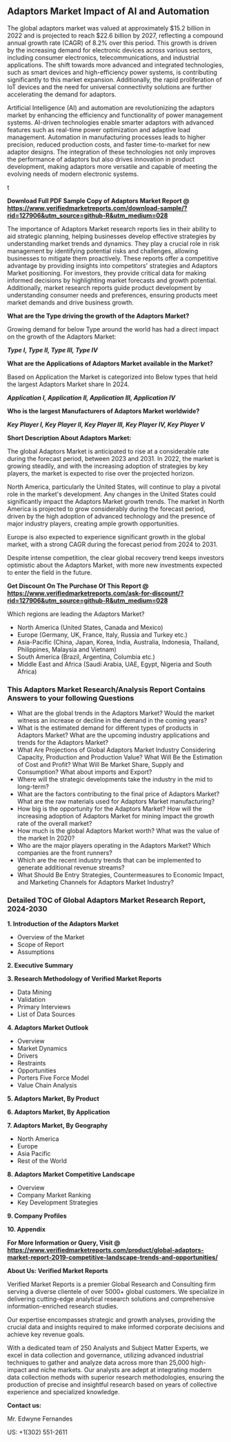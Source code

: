 <h2>Adaptors Market Impact of AI and Automation</h2><p>The global adaptors market was valued at approximately $15.2 billion in 2022 and is projected to reach $22.6 billion by 2027, reflecting a compound annual growth rate (CAGR) of 8.2% over this period. This growth is driven by the increasing demand for electronic devices across various sectors, including consumer electronics, telecommunications, and industrial applications. The shift towards more advanced and integrated technologies, such as smart devices and high-efficiency power systems, is contributing significantly to this market expansion. Additionally, the rapid proliferation of IoT devices and the need for universal connectivity solutions are further accelerating the demand for adaptors.</p><p>Artificial Intelligence (AI) and automation are revolutionizing the adaptors market by enhancing the efficiency and functionality of power management systems. AI-driven technologies enable smarter adaptors with advanced features such as real-time power optimization and adaptive load management. Automation in manufacturing processes leads to higher precision, reduced production costs, and faster time-to-market for new adaptor designs. The integration of these technologies not only improves the performance of adaptors but also drives innovation in product development, making adaptors more versatile and capable of meeting the evolving needs of modern electronic systems.</p>t</p><p id="" class=""><strong>Download Full PDF Sample Copy of Adaptors Market Report @ <a href="https://www.verifiedmarketreports.com/download-sample/?rid=127906&utm_source=github-R&utm_medium=028" target="_blank">https://www.verifiedmarketreports.com/download-sample/?rid=127906&utm_source=github-R&utm_medium=028</a></strong></p><p>The importance of&nbsp;Adaptors Market research reports lies in their ability to aid strategic planning, helping businesses develop effective strategies by understanding market trends and dynamics. They play a crucial role in risk management by identifying potential risks and challenges, allowing businesses to mitigate them proactively. These reports offer a competitive advantage by providing insights into competitors' strategies and Adaptors Market positioning. For investors, they provide critical data for making informed decisions by highlighting market forecasts and growth potential. Additionally, market research reports guide product development by understanding consumer needs and preferences, ensuring products meet market demands and drive business growth.</p><p><strong>What are the&nbsp;Type driving the growth of the Adaptors Market?</strong></p><p id="" class="">Growing demand for below Type around the world has had a direct impact on the growth of the Adaptors Market:</p><em><strong>Type I, Type II, Type III, Type IV</strong></em></p><strong>What are the&nbsp;Applications&nbsp;of Adaptors Market available in the Market?</strong></p><p id="" class="">Based on Application the Market is categorized into Below types that held the largest Adaptors Market share In 2024.</p><em><strong>Application I, Application II, Application III, Application IV</strong></em></p><strong>Who is the largest Manufacturers of Adaptors Market worldwide?</strong></p><p><em><strong>Key Player I, Key Player II, Key Player III, Key Player IV, Key Player V</strong></em></p><p id="" class=""><strong>Short Description About Adaptors Market:</strong></p><p>The global Adaptors Market is anticipated to rise at a considerable rate during the forecast period, between 2023 and 2031. In 2022, the market is growing steadily, and with the increasing adoption of strategies by key players, the market is expected to rise over the projected horizon.</p><p>North America, particularly the United States, will continue to play a pivotal role in the market's development. Any changes in the United States could significantly impact the Adaptors Market growth trends. The market in North America is projected to grow considerably during the forecast period, driven by the high adoption of advanced technology and the presence of major industry players, creating ample growth opportunities.</p><p>Europe is also expected to experience significant growth in the global market, with a strong CAGR during the forecast period from 2024 to 2031.</p><p>Despite intense competition, the clear global recovery trend keeps investors optimistic about the Adaptors Market, with more new investments expected to enter the field in the future.</p><p id="" class=""><strong>Get Discount On The Purchase Of This Report @ <a href="https://www.verifiedmarketreports.com/ask-for-discount/?rid=127906&utm_source=github-R&utm_medium=028" target="_blank">https://www.verifiedmarketreports.com/ask-for-discount/?rid=127906&utm_source=github-R&utm_medium=028</a></strong></p>Which regions are leading the Adaptors Market?</p><ul><li>North America (United States, Canada and Mexico)</li><li>Europe (Germany, UK, France, Italy, Russia and Turkey etc.)</li><li>Asia-Pacific (China, Japan, Korea, India, Australia, Indonesia, Thailand, Philippines, Malaysia and Vietnam)</li><li>South America (Brazil, Argentina, Columbia etc.)</li><li>Middle East and Africa (Saudi Arabia, UAE, Egypt, Nigeria and South Africa)</li></ul><h3 id="" class="">This Adaptors Market Research/Analysis Report Contains Answers to your following Questions</h3><ul><li>What are the global trends in the Adaptors Market? Would the market witness an increase or decline in the demand in the coming years?</li><li>What is the estimated demand for different types of products in Adaptors Market? What are the upcoming industry applications and trends for the Adaptors Market?</li><li>What Are Projections of Global Adaptors Market Industry Considering Capacity, Production and Production Value? What Will Be the Estimation of Cost and Profit? What Will Be Market Share, Supply and Consumption? What about imports and Export?</li><li>Where will the strategic developments take the industry in the mid to long-term?</li><li>What are the factors contributing to the final price of Adaptors Market? What are the raw materials used for Adaptors Market manufacturing?</li><li>How big is the opportunity for the Adaptors Market? How will the increasing adoption of Adaptors Market for mining impact the growth rate of the overall market?</li><li>How much is the global Adaptors Market worth? What was the value of the market In 2020?</li><li>Who are the major players operating in the Adaptors Market? Which companies are the front runners?</li><li>Which are the recent industry trends that can be implemented to generate additional revenue streams?</li><li>What Should Be Entry Strategies, Countermeasures to Economic Impact, and Marketing Channels for Adaptors Market Industry?</li></ul><h3 id="" class="">Detailed TOC of Global Adaptors Market Research Report, 2024-2030</h3><p id="" class=""><strong>1. Introduction of the Adaptors Market</strong></p><ul><li>Overview of the Market</li><li>Scope of Report</li><li>Assumptions</li></ul><p id="" class=""><strong>2. Executive Summary</strong></p><p id="" class=""><strong>3. Research Methodology of Verified Market Reports</strong></p><ul><li>Data Mining</li><li>Validation</li><li>Primary Interviews</li><li>List of Data Sources</li></ul><p id="" class=""><strong>4. Adaptors Market Outlook</strong></p><ul><li>Overview</li><li>Market Dynamics</li><li>Drivers</li><li>Restraints</li><li>Opportunities</li><li>Porters Five Force Model</li><li>Value Chain Analysis</li></ul><p id="" class=""><strong>5. Adaptors Market, By Product</strong></p><p id="" class=""><strong>6. Adaptors Market, By Application</strong></p><p id="" class=""><strong>7. Adaptors Market, By Geography</strong></p><ul><li>North America</li><li>Europe</li><li>Asia Pacific</li><li>Rest of the World</li></ul><p id="" class=""><strong>8. Adaptors Market Competitive Landscape</strong></p><ul><li>Overview</li><li>Company Market Ranking</li><li>Key Development Strategies</li></ul><p id="" class=""><strong>9. Company Profiles</strong></p><p id="" class=""><strong>10. Appendix</strong></p><p id="" class=""><strong>For More Information or Query, Visit @ <a href="https://www.verifiedmarketreports.com/product/global-adaptors-market-report-2019-competitive-landscape-trends-and-opportunities/" target="_blank">https://www.verifiedmarketreports.com/product/global-adaptors-market-report-2019-competitive-landscape-trends-and-opportunities/</a></strong></p><p id="" class=""><strong>About Us: Verified Market Reports</strong></p><p id="" class="">Verified Market Reports is a premier Global Research and Consulting firm serving a diverse clientele of over 5000+ global customers. We specialize in delivering cutting-edge analytical research solutions and comprehensive information-enriched research studies.</p><p id="" class="">Our expertise encompasses strategic and growth analyses, providing the crucial data and insights required to make informed corporate decisions and achieve key revenue goals.</p><p id="" class="">With a dedicated team of 250 Analysts and Subject Matter Experts, we excel in data collection and governance, utilizing advanced industrial techniques to gather and analyze data across more than 25,000 high-impact and niche markets. Our analysts are adept at integrating modern data collection methods with superior research methodologies, ensuring the production of precise and insightful research based on years of collective experience and specialized knowledge.</p><p id="" class=""><strong>Contact us:</strong></p><p id="" class="">Mr. Edwyne Fernandes</p><p id="" class="">US: +1(302) 551-2611</p>
